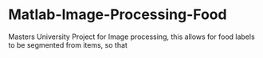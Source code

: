 # Matlab-Image-Processing-Food
Masters University Project for Image processing, this allows for food labels to be segmented from items, so that 
